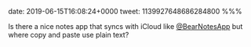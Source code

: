 date: 2019-06-15T16:08:24+0000
tweet: 1139927648686284800
%%%

Is there a nice notes app that syncs with iCloud like [@BearNotesApp](https://twitter.com/BearNotesApp) but where copy and paste use plain text?
